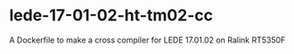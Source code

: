 # lede-17-01-02-ht-tm02-cc
A Dockerfile to make a cross compiler for LEDE 17.01.02 on Ralink RT5350F
